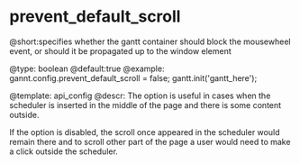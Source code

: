 prevent_default_scroll
=============
@short:specifies whether the gantt container should block the mousewheel event, or should it be propagated up to the window element

@type: boolean
@default:true
@example:
gannt.config.prevent_default_scroll = false;
gantt.init('gantt_here');

@template:	api_config
@descr:
The option is useful in cases when the scheduler is inserted in the middle of the page and there is some content outside.

If the option is disabled, the scroll once appeared in the scheduler would remain there and to scroll other part of the page a user would  need  to make a click outside the scheduler.



